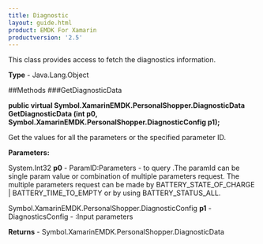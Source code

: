 ```yaml
---
title: Diagnostic
layout: guide.html
product: EMDK For Xamarin 
productversion: '2.5' 
---
```

This class provides access to fetch the diagnostics information.

**Type** - Java.Lang.Object

##Methods
###GetDiagnosticData

**public virtual Symbol.XamarinEMDK.PersonalShopper.DiagnosticData GetDiagnosticData (int p0, Symbol.XamarinEMDK.PersonalShopper.DiagnosticConfig p1);**

Get the values for all the parameters or the specified parameter ID.

**Parameters:**

System.Int32 **p0**  - ParamID:Parameters - to query .The paramId can be single param value or combination of multiple parameters request. The multiple parameters request can be made by BATTERY_STATE_OF_CHARGE | BATTERY_TIME_TO_EMPTY or by using BATTERY_STATUS_ALL.

Symbol.XamarinEMDK.PersonalShopper.DiagnosticConfig **p1**  - DiagnosticsConfig - :Input parameters

**Returns** - Symbol.XamarinEMDK.PersonalShopper.DiagnosticData

